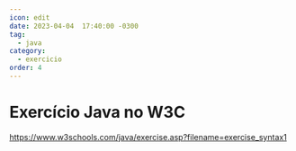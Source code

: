 ```yaml
---
icon: edit
date: 2023-04-04  17:40:00 -0300
tag:
  - java
category:
  - exercicio
order: 4
---
```


# Exercício Java no W3C

https://www.w3schools.com/java/exercise.asp?filename=exercise_syntax1